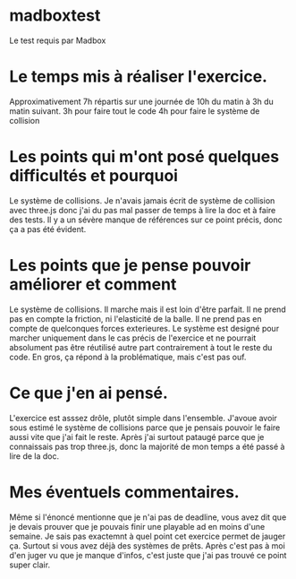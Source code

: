 # madboxtest
Le test requis par Madbox

# Le temps mis à réaliser l'exercice.
Approximativement 7h répartis sur une journée de 10h du matin à 3h du matin suivant.
3h pour faire tout le code
4h pour faire le système de collision

# Les points qui m'ont posé quelques difficultés et pourquoi
Le système de collisions. 
Je n'avais jamais écrit de système de collision avec three.js donc j'ai du pas mal passer de temps à lire la doc et à faire des tests.
Il y a un sévère manque de références sur ce point précis, donc ça a pas été évident.

# Les points que je pense pouvoir améliorer et comment
Le système de collisions.
Il marche mais il est loin d'être parfait. 
Il ne prend pas en compte la friction, ni l'elasticité de la balle. 
Il ne prend pas en compte de quelconques forces exterieures.
Le système est designé pour marcher uniquement dans le cas précis de l'exercice et ne pourrait absolument pas être réutilisé autre part contrairement à tout le reste du code.
En gros, ça répond à la problématique, mais c'est pas ouf.

# Ce que j'en ai pensé.
L'exercice est asssez drôle, plutôt simple dans l'ensemble.
J'avoue avoir sous estimé le système de collisions parce que je pensais pouvoir le faire aussi vite que j'ai fait le reste. 
Après j'ai surtout pataugé parce que je connaissais pas trop three.js, donc la majorité de mon temps a été passé à lire de la doc.

# Mes éventuels commentaires.
Même si l'énoncé mentionne que je n'ai pas de deadline, vous avez dit que je devais prouver que je pouvais finir une playable ad en moins d'une semaine. 
Je sais pas exactemnt à quel point cet exercice permet de jauger ça. Surtout si vous avez déjà des systèmes de prêts.
Après c'est pas à moi d'en juger vu que je manque d'infos, c'est juste que j'ai pas trouvé ce point super clair.
